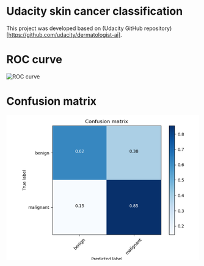 # Udacity skin cancer classification
This project was developed based on (Udacity GitHub repository)[https://github.com/udacity/dermatologist-ai].

# ROC curve
![ROC curve](figures/roc.png?raw=true "ROC curve")


# Confusion matrix
![Confusion matrix](figures/confusion_matrix.png?raw=true "Confusion matrix")

